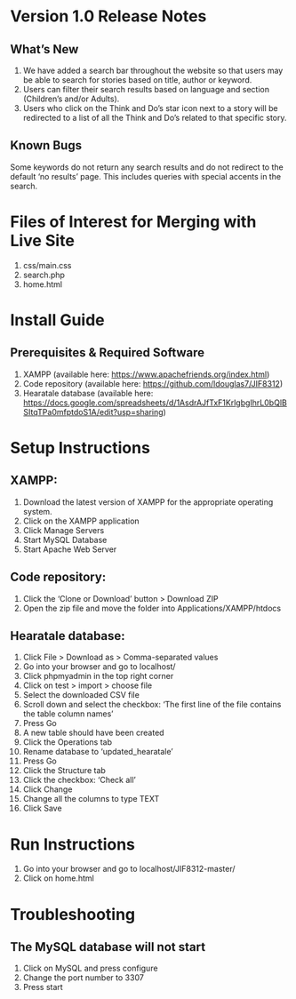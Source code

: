 # Version 1.0 Release Notes
## What’s New
1. We have added a search bar throughout the website so that users may be able to search for stories based on title, author or keyword. 
2. Users can filter their search results based on language and section (Children’s and/or Adults).
3. Users who click on the Think and Do’s star icon next to a story will be redirected to a list of all the Think and Do’s related to that specific story.
## Known Bugs
Some keywords do not return any search results and do not redirect to the default ‘no results’ page. This includes queries with special accents in the search.

# Files of Interest for Merging with Live Site
1. css/main.css
2. search.php
3. home.html

# Install Guide
## Prerequisites & Required Software
1. XAMPP (available here: https://www.apachefriends.org/index.html)
2. Code repository (available here: https://github.com/ldouglas7/JIF8312)
3. Hearatale database (available here: https://docs.google.com/spreadsheets/d/1AsdrAJfTxF1KrlgbgIhrL0bQlBSItqTPa0mfptdoS1A/edit?usp=sharing) 

# Setup Instructions
## XAMPP: 
1. Download the latest version of XAMPP for the appropriate operating system.
2. Click on the XAMPP application
3. Click Manage Servers
4. Start MySQL Database
5. Start Apache Web Server
## Code repository:
1. Click the ‘Clone or Download’ button > Download ZIP
2. Open the zip file and move the folder into Applications/XAMPP/htdocs
## Hearatale database:
1. Click File > Download as > Comma-separated values
2. Go into your browser and go to localhost/
3. Click phpmyadmin in the top right corner
4. Click on test > import > choose file
5. Select the downloaded CSV file
6. Scroll down and select the checkbox: ‘The first line of the file contains the table column names’
7. Press Go
8. A new table should have been created 
9. Click the Operations tab
10. Rename database to ‘updated_hearatale’
11. Press Go
12. Click the Structure tab
13. Click the checkbox: ‘Check all’
14. Click Change
15. Change all the columns to type TEXT
16. Click Save

# Run Instructions
1. Go into your browser and go to localhost/JIF8312-master/
2. Click on home.html

# Troubleshooting
## The MySQL database will not start
1. Click on MySQL and press configure
2. Change the port number to 3307
3. Press start 

